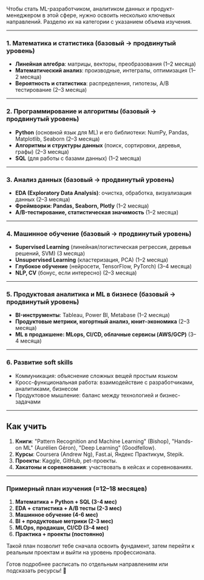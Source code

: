 Чтобы стать ML-разработчиком, аналитиком данных и продукт-менеджером в этой сфере, нужно освоить несколько ключевых направлений. Разделю их на категории с указанием объема изучения.

---

### 1. **Математика и статистика** (базовый → продвинутый уровень)
- **Линейная алгебра**: матрицы, векторы, преобразования (1–2 месяца)
- **Математический анализ**: производные, интегралы, оптимизация (1–2 месяца)
- **Вероятность и статистика**: распределения, гипотезы, A/B тестирование (2–3 месяца)

---

### 2. **Программирование и алгоритмы** (базовый → продвинутый уровень)
- **Python** (основной язык для ML) и его библиотеки: NumPy, Pandas, Matplotlib, Seaborn (2–3 месяца)
- **Алгоритмы и структуры данных** (поиск, сортировки, деревья, графы) (2–3 месяца)
- **SQL** (для работы с базами данных) (1–2 месяца)

---

### 3. **Анализ данных** (базовый → продвинутый уровень)
- **EDA (Exploratory Data Analysis)**: очистка, обработка, визуализация данных (2–3 месяца)
- **Фреймворки: Pandas, Seaborn, Plotly** (1–2 месяца)
- **A/B-тестирование, статистическая значимость** (1–2 месяца)

---

### 4. **Машинное обучение** (базовый → продвинутый уровень)
- **Supervised Learning** (линейная/логистическая регрессия, деревья решений, SVM) (3 месяца)
- **Unsupervised Learning** (кластеризация, PCA) (1–2 месяца)
- **Глубокое обучение** (нейросети, TensorFlow, PyTorch) (3–4 месяца)
- **NLP, CV** (бонус, если интересно) (2–3 месяца)

---

### 5. **Продуктовая аналитика и ML в бизнесе** (базовый → продвинутый уровень)
- **BI-инструменты**: Tableau, Power BI, Metabase (1–2 месяца)
- **Продуктовые метрики, когортный анализ, юнит-экономика** (2–3 месяца)
- **ML в продакшене: MLops, CI/CD, облачные сервисы (AWS/GCP)** (3–4 месяца)

---

### **6. Развитие soft skills**
- Коммуникация: объяснение сложных вещей простым языком
- Кросс-функциональная работа: взаимодействие с разработчиками, аналитиками, бизнесом
- Продуктовое мышление: баланс между технологией и бизнес-задачами

---

## **Как учить**
1. **Книги**: "Pattern Recognition and Machine Learning" (Bishop), "Hands-on ML" (Aurélien Géron), "Deep Learning" (Goodfellow).
2. **Курсы**: Coursera (Andrew Ng), Fast.ai, Яндекс Практикум, Stepik.
3. **Проекты**: Kaggle, GitHub, pet-проекты.
4. **Хакатоны и соревнования**: участвовать в кейсах и соревнованиях.

---

### **Примерный план изучения (≈12–18 месяцев)**
1. **Математика + Python + SQL (3-4 мес)**
2. **EDA + статистика + A/B тесты (2-3 мес)**
3. **Машинное обучение (4-6 мес)**
4. **BI + продуктовые метрики (2-3 мес)**
5. **MLOps, продакшн, CI/CD (3-4 мес)**
6. **Практика + проекты (постоянно)**

Такой план позволит тебе сначала освоить фундамент, затем перейти к реальным проектам и выйти на уровень профессионала.

Готов подробнее расписать по отдельным направлениям или подсказать ресурсы! 🚀